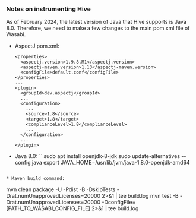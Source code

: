 ### Notes on instrumenting Hive

As of February 2024, the latest version of Java that Hive supports is Java 8.0. Therefore, we need to make a few changes to the main pom.xml file of Wasabi. 

* AspectJ pom.xml:
  ```
  <properties>
    <aspectj.version>1.9.8.M1</aspectj.version>
    <aspectj-maven.version>1.13</aspectj-maven.version>
    <configFile>default.conf</configFile>
  </properties>
  ...
  <plugin>
    <groupId>dev.aspectj</groupId>
    ...
    <configuration>
      ...
      <source>1.8</source>
      <target>1.8</target>
      <complianceLevel>1.8</complianceLevel>
      ...
    </configuration>
    ...
  </plugin>
  ```

* Java 8.0:
``
sudo apt install openjdk-8-jdk
sudo update-alternatives --config java
export JAVA_HOME=/usr/lib/jvm/java-1.8.0-openjdk-amd64
```

* Maven build command:
```
mvn clean package -U -Pdist -B -DskipTests -Drat.numUnapprovedLicenses=20000 2>&1 | tee build.log
mvn test -B -Drat.numUnapprovedLicenses=20000 -DconfigFile=[PATH_TO_WASABI_CONFIG_FILE] 2>&1 | tee build.log
```
